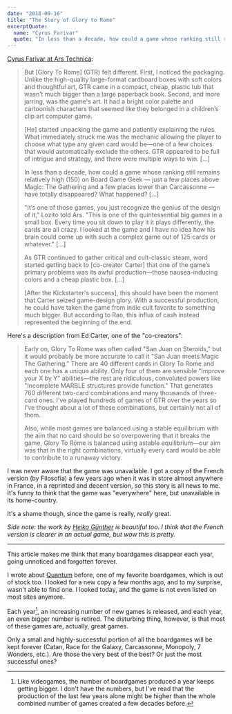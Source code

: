 ```yaml
---
date: "2018-09-16"
title: "The Story of Glory to Rome"
excerptQuote:
  name: "Cyrus Farivar"
  quote: "In less than a decade, how could a game whose ranking still remains relatively high on Board Game Geek have totally disappeared? […] With a successful production, he could have taken the game from indie cult favorite to something much bigger. Instead [it] represented the beginning of the end."
---
```


[Cyrus Farivar at Ars Technica][article]:

> But [Glory To Rome] (GTR) felt different. First, I noticed the packaging. Unlike the high-quality large-format cardboard boxes with soft colors and thoughtful art, GTR came in a compact, cheap, plastic tub that wasn’t much bigger than a large paperback book. Second, and more jarring, was the game's art. It had a bright color palette and cartoonish characters that seemed like they belonged in a children’s clip art computer game.
>
> [He] started unpacking the game and patiently explaining the rules. What immediately struck me was the mechanic allowing the player to choose what type any given card would be—one of a few choices that would automatically exclude the others. GTR appeared to be full of intrigue and strategy, and there were multiple ways to win. […]
>
> In less than a decade, how could a game whose ranking still remains relatively high (150) on Board Game Geek — just a few places above Magic: The Gathering and a few places lower than Carcassonne — have totally disappeared? What happened? […]
>
> "It’s one of those games, you just recognize the genius of the design of it," Lozito told Ars. "This is one of the quintessential big games in a small box. Every time you sit down to play it it plays differently, the cards are all crazy. I looked at the game and I have no idea how his brain could come up with such a complex game out of 125 cards or whatever." […]
>
> As GTR continued to gather critical and cult-classic steam, word started getting back to [co-creator Carter] that one of the game’s primary problems was its awful production—those nausea-inducing colors and a cheap plastic box. […]
>
> [After the Kickstarter's success], this should have been the moment that Carter seized game-design glory. With a successful production, he could have taken the game from indie cult favorite to something much bigger. But according to Rao, this influx of cash instead represented the beginning of the end.

Here's a description from Ed Carter, one of the "co-creators":

> Early on, Glory To Rome was often called "San Juan on Steroids," but it would probably be more accurate to call it "San Juan meets Magic The Gathering." There are 40 different cards in Glory To Rome and each one has a unique ability. Only four of them are sensible "Improve your X by Y" abilities—the rest are ridiculous, convoluted powers like "Incomplete MARBLE structures provide function." That generates 760 different two-card combinations and many thousands of three-card ones. I've played hundreds of games of GTR over the years so I've thought about a lot of these combinations, but certainly not all of them.
>
> Also, while most games are balanced using a stable equilibrium with the aim that no card should be so overpowering that it breaks the game, Glory To Rome is balanced using astable equilibrium—our aim was that in the right combinations, virtually every card would be able to contribute to a runaway victory.

I was never aware that the game was unavailable. I got a copy of the French version (by Filosofia) a few years ago when it was in store almost anywhere in France, in a reprinted and decent version, so this story is all news to me. It's funny to think that the game was "everywhere" here, but unavailable in its home-country.

It's a shame though, since the game is really, _really_ great.

_Side note: the work by [Heiko Günther][heiko] is beautiful too. I think that the French version is clearer in an actual game, but wow this is pretty._

---

This article makes me think that many boardgames disappear each year, going unnoticed and forgotten forever.

I wrote about [Quantum](https://matthieuoger.com/2015/09/quantum-post-mortem/) before, one of my favorite boardgames, which is out of stock too. I looked for a new copy a few months ago, and to my surprise, wasn't able to find one. I looked today, and the game is not even listed on most sites anymore.

Each year[^1], an increasing number of new games is released, and each year, an even bigger number is retired. The disturbing thing, however, is that most of these games are, actually, great games.

Only a small and highly-successful portion of all the boardgames will be kept forever (Catan, Race for the Galaxy, Carcassonne, Monopoly, 7 Wonders, etc.). Are those the very best of the best? Or just the most successful ones?


[^1]: Like videogames, the number of boardgames produced a year keeps getting bigger. I don't have the numbers, but I've read that the production of the last few years alone might be higher than the whole combined number of games created a few decades before.

[article]: https://arstechnica.com/gaming/2018/09/how-a-ceo-fiddled-while-beloved-board-game-glory-to-rome-crashed-and-burned/?comments=1
[heiko]: https://www.boardgamegeek.com/thread/643046/poll-would-you-buy-re-design-glory-rome
